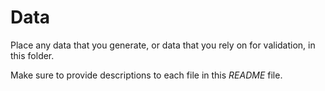 # Data

Place any data that you generate, or data that you rely on for validation, in this folder.

Make sure to provide descriptions to each file in this *README* file.
